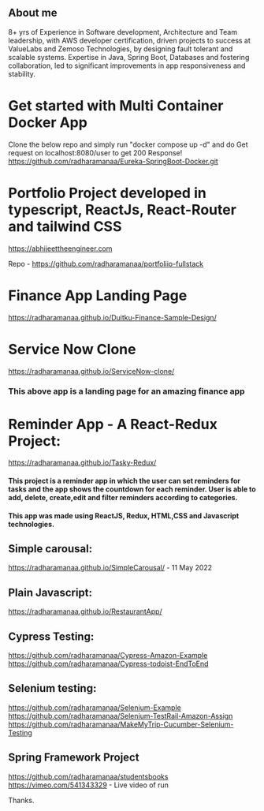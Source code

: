## About me

8+ yrs of Experience in Software development, Architecture and Team leadership, with AWS developer
certification, driven projects to success at ValueLabs and Zemoso Technologies, by designing fault tolerant and
scalable systems. Expertise in Java, Spring Boot, Databases and fostering collaboration, led to significant
improvements in app responsiveness and stability.

# Get started with Multi Container Docker App 
Clone the below repo and simply run "docker compose up -d" and do Get request on localhost:8080/user to get 200 Response!
https://github.com/radharamanaa/Eureka-SpringBoot-Docker.git

# Portfolio Project developed in typescript, ReactJs, React-Router and tailwind CSS

https://abhijeettheengineer.com

Repo - https://github.com/radharamanaa/portfoliio-fullstack

# Finance App Landing Page
https://radharamanaa.github.io/Duitku-Finance-Sample-Design/

# Service Now Clone
https://radharamanaa.github.io/ServiceNow-clone/

### This above app is a landing page for an amazing finance app

# Reminder App - A React-Redux Project:

https://radharamanaa.github.io/Tasky-Redux/

#### This project is a reminder app in which the user can set reminders for tasks and the app shows the countdown for each reminder. User is able to add, delete, create,edit and filter reminders according to categories. 

#### This app was made using ReactJS, Redux, HTML,CSS and Javascript technologies.



## Simple carousal:
https://radharamanaa.github.io/SimpleCarousal/ - 11 May 2022

## Plain Javascript:
https://radharamanaa.github.io/RestaurantApp/ 


## Cypress Testing:
https://github.com/radharamanaa/Cypress-Amazon-Example </br>
https://github.com/radharamanaa/Cypress-todoist-EndToEnd </br>

## Selenium testing:
https://github.com/radharamanaa/Selenium-Example </br>
https://github.com/radharamanaa/Selenium-TestRail-Amazon-Assign <br/>
https://github.com/radharamanaa/MakeMyTrip-Cucumber-Selenium-Testing <br/>

## Spring Framework Project
https://github.com/radharamanaa/studentsbooks <br/>
https://vimeo.com/541343329 - Live video of run

Thanks.
